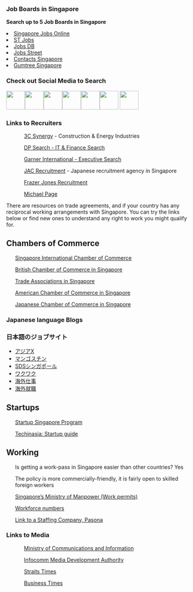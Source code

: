  <div class="card mb-3">
<h3 class="card-title">Job Boards in Singapore</h3>
<p><b>Search up to 5 Job Boards in Singapore</b></p>
<div class="list-group">              
  <li class="list-group-item"><a href="http://www.singaporejobsonline.com/">Singapore Jobs Online</a></li>
  <li class="list-group-item"><a href="http://www.stjobs.sg/singapore-jobs">ST Jobs</a></li>
  <li class="list-group-item"><a href="http://sg.jobsdb.com/sg">Jobs DB</a></li>
 <li class="list-group-item"><a href="http://www.jobstreet.com.sg/">Jobs Street</a></li>
<li class="list-group-item"><a href="https://www.contactsingapore.sg/en/professionals/find-a-job/jobs-overview">Contacts Singapore</a></li>
  <li class="list-group-item"><a href="https://www.gumtree.sg">Gumtree Singapore</a></li>
</div>
</div>
<div class="tab-pane fade show active" id="onlineresources">
  <p class="card-text"><h3>Check out Social Media to Search</h3>
<a href="https://www.youtube.com"><img height="50" src="https://s3-ap-northeast-1.amazonaws.com/all-jp-1/img/logos/youtube-2.jpeg"></a><a href="https://www.pinterest.com"><img height="50" src="https://s3-ap-northeast-1.amazonaws.com/all-jp-1/img/logos/pinterest.png"></a><a href="https://www.linkedin.com"><img height="50" src="https://s3-ap-northeast-1.amazonaws.com/all-jp-1/img/logos/linkedin2.png"></a><a href="https://www.facebook.com"><img height="50" src="https://s3-ap-northeast-1.amazonaws.com/all-jp-1/img/logos/cos/facebook.png"></a><a href="https://www.twitter.com"><img height="50" src="https://s3-ap-northeast-1.amazonaws.com/all-jp-1/img/logos/twitter.png"></a><a href="https://www.soundcloud.com"><img height="50" src="https://s3-ap-northeast-1.amazonaws.com/all-jp-1/img/logos/soundcloud.jpg"></a>
<a href="https://www.reddit.com"><img height="50" src="https://s3-ap-northeast-1.amazonaws.com/all-jp-1/img/logos/reddit.png"></a> </p>
<h3>Links to Recruiters</h3>
            <ul>
              <ol><a href="http://www.3csynergy.com/">3C Synergy</a> - Construction & Energy Industries</ol>
              <ol><a href="http://www.dpsearch.com.sg/">DP Search - IT & Finance Search</a></ol>
              <ol><a href="https://www.garnerintl.com/">Garner International - Executive Search</a></ol>
              <ol><a href="http://www.jac-recruitment.sg/">JAC Recruitment</a> - Japanese recruitment agency in Singapore</ol>
              <ol><a href="https://www.frazerjones.com/">Frazer Jones Recruitment</a></ol>
              <ol><a href="https://www.michaelpage.com.sg/">Michael Page </a></ol>
          </ul>
</div>

<div class="tab-pane fade" id="trade">
  <p class="card-text">There are resources on trade agreements, and if your country has any reciprocal working arrangements with Singapore. You can try the links below or find new ones to understand any right to work you might qualify for.</p>
 <h2>Chambers of Commerce</h2>
       <ol><a href="https://sicc.com.sg/"> Singapore International Chamber of Commerce</a> </ol>
      <ol><a href="https://www.britcham.org.sg/">British Chamber of Commerce in Singapore</a> </ol>
      <ol><a href="https://www.sbf.org.sg/membership/trade-associations-chambers">Trade Associations in Singapore</a> </ol>
      <ol><a href="https://www.amcham.org.sg/">American Chamber of Commerce in Singapore</a> </ol>
       <ol><a href="https://www.jcci.org.sg/index.php">Japanese Chamber of Commerce in Singapore</a> </ol>
  </div>
<div class="tab-pane fade" id="japan">
  <h3>Japanese language Blogs</h3>
    <h3> 日本語のジョブサイト</h3>
          <ul>
            <li><a href="https://www.asiax.biz/job/">アジアX</a></li>
            <li><a href="http://www.mangosteen.com.sg/living/">マンゴスチン</a></li>
            <li><a href="http://sds-singapore.com/">SDSシンガポール</a> </li>
            <li><a href="http://wakuwork.jp/archives/2524">ワクワク</a> </li>
            <li><a href="https://kaigai-bbs.com/sgp/sin/thread/job/">海外仕事</a> </li>
            <li><a href="http://kaigaisyusyoku.com/?page_id=828">海外就職</a> </li>
          </ul>
</div>
<div class="tab-pane fade" id="startups">
<h2>Startups</h2>
        <ol><a href="https://www.startupsg.net"> Startup Singapore Program</a> </ol>
        <ol><a href="https://www.techinasia.com/startups-guide-singapores-grants-accelerators"> Techinasia: Startup guide</a> </ol>
</div>
<div class="tab-pane fade" id="jobs">
    <h2>Working</h2>
        <ol>Is getting a work-pass in Singapore easier than other countries? Yes</ol>
        <ol>The policy is more commercially-friendly, it is fairly open to skilled foreign workers</ol>
        <ol><a href="http://worksingapore.com/">Singapore’s Ministry of Manpower (Work permits)</a> </ol>
        <ol><a href="http://www.mom.gov.sg/documents-and-publications/foreign-workforce-numbers">Workforce numbers</a> </ol>
        <ol><a href="http://www.pasona.com.sg//jobSeekers/QA.php">Link to a Staffing Company, Pasona</a> </ol>
</div>
<div class="tab-pane fade" id="media">
<h3>Links to Media</h3>
<ul>
<ol><a href="https://www.mci.gov.sg/press-services/guide-for-foreign-media/media-in-singapore/foreign-and-local-media-in-singapore">Ministry of Communications and Information</a></ol>
            <ol><a href="https://www.imda.gov.sg/">Infocomm Media Development Authority</a></ol>
            <ol><a href="https://www.straitstimes.com/global">Straits Times</a></ol>
              <ol><a href="https://www.businesstimes.com.sg/">Business Times</a></ol>
            </ul>
</div>
